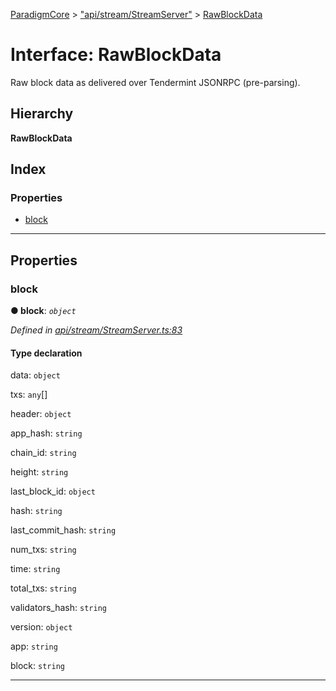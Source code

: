 [ParadigmCore](../README.md) > ["api/stream/StreamServer"](../modules/_api_stream_streamserver_.md) > [RawBlockData](../interfaces/_api_stream_streamserver_.rawblockdata.md)

# Interface: RawBlockData

Raw block data as delivered over Tendermint JSONRPC (pre-parsing).

## Hierarchy

**RawBlockData**

## Index

### Properties

* [block](_api_stream_streamserver_.rawblockdata.md#block)

---

## Properties

<a id="block"></a>

###  block

**● block**: *`object`*

*Defined in [api/stream/StreamServer.ts:83](https://github.com/paradigmfoundation/paradigmcore/blob/5e7a947/src/api/stream/StreamServer.ts#L83)*

#### Type declaration

 data: `object`

 txs: `any`[]

 header: `object`

 app_hash: `string`

 chain_id: `string`

 height: `string`

 last_block_id: `object`

 hash: `string`

 last_commit_hash: `string`

 num_txs: `string`

 time: `string`

 total_txs: `string`

 validators_hash: `string`

 version: `object`

 app: `string`

 block: `string`

___

